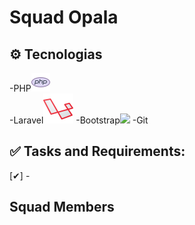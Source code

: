 # Squad Opala 


## ⚙️ Tecnologias

-PHP<img src="iconPHP.png" />         
-Laravel<img src="iconLaravel.png" />
-Bootstrap<img src="https://cdn.jsdelivr.net/gh/devicons/devicon/icons/bootstrap/bootstrap-original.svg" />
-Git

## ✅ Tasks and Requirements:

[✔] -

## Squad Members

